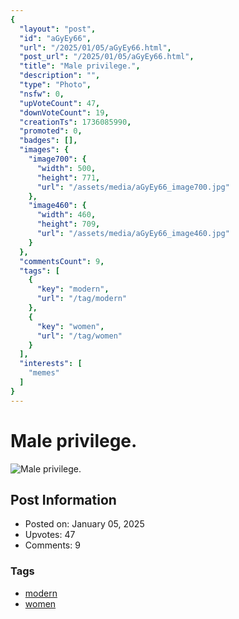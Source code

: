 ```yaml
---
{
  "layout": "post",
  "id": "aGyEy66",
  "url": "/2025/01/05/aGyEy66.html",
  "post_url": "/2025/01/05/aGyEy66.html",
  "title": "Male privilege.",
  "description": "",
  "type": "Photo",
  "nsfw": 0,
  "upVoteCount": 47,
  "downVoteCount": 19,
  "creationTs": 1736085990,
  "promoted": 0,
  "badges": [],
  "images": {
    "image700": {
      "width": 500,
      "height": 771,
      "url": "/assets/media/aGyEy66_image700.jpg"
    },
    "image460": {
      "width": 460,
      "height": 709,
      "url": "/assets/media/aGyEy66_image460.jpg"
    }
  },
  "commentsCount": 9,
  "tags": [
    {
      "key": "modern",
      "url": "/tag/modern"
    },
    {
      "key": "women",
      "url": "/tag/women"
    }
  ],
  "interests": [
    "memes"
  ]
}
---
```


# Male privilege.

![Male privilege.](/assets/media/aGyEy66_image700.jpg)

## Post Information

- Posted on: January 05, 2025
- Upvotes: 47
- Comments: 9

### Tags

- [modern](/tag/modern)
- [women](/tag/women)
